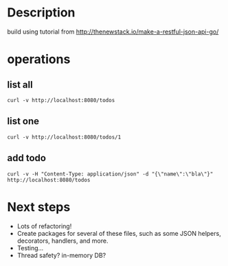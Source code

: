 # Description
build using tutorial from http://thenewstack.io/make-a-restful-json-api-go/

# operations
## list all
`curl -v http://localhost:8080/todos`

## list one
`curl -v http://localhost:8080/todos/1`

## add todo
`curl -v -H "Content-Type: application/json" -d "{\"name\":\"bla\"}" http://localhost:8080/todos`

# Next steps
* Lots of refactoring!
* Create packages for several of these files, such as some JSON helpers, decorators, handlers, and more.
* Testing…
* Thread safety? in-memory DB?
